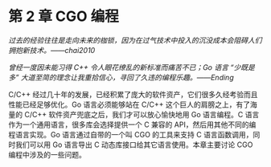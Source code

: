 # 第 2 章 CGO 编程

*过去的经验往往是走向未来的枷锁，因为在过气技术中投入的沉没成本会阻碍人们拥抱新技术。——chai2010*

*曾经一度因未能习得 C++ 令人眼花缭乱的新标准而痛苦不已；Go 语言 “少既是多” 大道至简的理念让我重拾信心，寻回了久违的编程乐趣。——Ending*

C/C++ 经过几十年的发展，已经积累了庞大的软件资产，它们很多久经考验而且性能已经足够优化。Go 语言必须能够站在 C/C++ 这个巨人的肩膀之上，有了海量的 C/C++ 软件资产兜底之后，我们才可以放心愉快地用 Go 语言编程。C 语言作为一个通用语言，很多库会选择提供一个 C 兼容的 API，然后用其他不同的编程语言实现。Go 语言通过自带的一个叫 CGO 的工具来支持 C 语言函数调用，同时我们可以用 Go 语言导出 C 动态库接口给其它语言使用。本章主要讨论 CGO 编程中涉及的一些问题。

